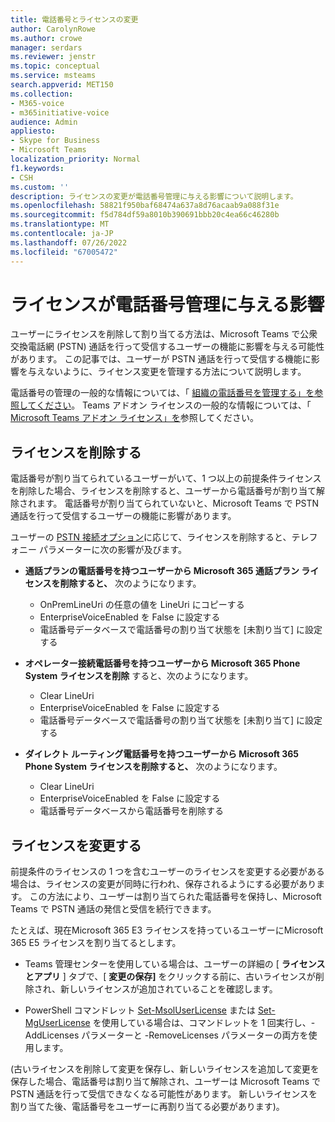 ```yaml
---
title: 電話番号とライセンスの変更
author: CarolynRowe
ms.author: crowe
manager: serdars
ms.reviewer: jenstr
ms.topic: conceptual
ms.service: msteams
search.appverid: MET150
ms.collection:
- M365-voice
- m365initiative-voice
audience: Admin
appliesto:
- Skype for Business
- Microsoft Teams
localization_priority: Normal
f1.keywords:
- CSH
ms.custom: ''
description: ライセンスの変更が電話番号管理に与える影響について説明します。
ms.openlocfilehash: 58821f950baf68474a637a8d76acaab9a088f31e
ms.sourcegitcommit: f5d784df59a8010b390691bbb20c4ea66c46280b
ms.translationtype: MT
ms.contentlocale: ja-JP
ms.lasthandoff: 07/26/2022
ms.locfileid: "67005472"
---
```

# <a name="how-licensing-affects-phone-number-management"></a>ライセンスが電話番号管理に与える影響

ユーザーにライセンスを削除して割り当てる方法は、Microsoft Teams で公衆交換電話網 (PSTN) 通話を行って受信するユーザーの機能に影響を与える可能性があります。 この記事では、ユーザーが PSTN 通話を行って受信する機能に影響を与えないように、ライセンス変更を管理する方法について説明します。

電話番号の管理の一般的な情報については、「 [組織の電話番号を管理する」を参照してください](manage-phone-numbers-landing-page.md)。 Teams アドオン ライセンスの一般的な情報については、「 [Microsoft Teams アドオン ライセンス」を](/teams-add-on-licensing/microsoft-teams-add-on-licensing.md)参照してください。



## <a name="remove-a-license"></a>ライセンスを削除する

電話番号が割り当てられているユーザーがいて、1 つ以上の前提条件ライセンスを削除した場合、ライセンスを削除すると、ユーザーから電話番号が割り当て解除されます。 電話番号が割り当てられていないと、Microsoft Teams で PSTN 通話を行って受信するユーザーの機能に影響があります。

ユーザーの [PSTN 接続オプション](pstn-connectivity.md)に応じて、ライセンスを削除すると、テレフォニー パラメーターに次の影響が及びます。

- **通話プランの電話番号を持つユーザーから Microsoft 365 通話プラン ライセンスを削除すると、** 次のようになります。
  - OnPremLineUri の任意の値を LineUri にコピーする
  - EnterpriseVoiceEnabled を False に設定する
  - 電話番号データベースで電話番号の割り当て状態を [未割り当て] に設定する


- **オペレーター接続電話番号を持つユーザーから Microsoft 365 Phone System ライセンスを削除** すると、次のようになります。
  - Clear LineUri
  - EnterpriseVoiceEnabled を False に設定する
  - 電話番号データベースで電話番号の割り当て状態を [未割り当て] に設定する


- **ダイレクト ルーティング電話番号を持つユーザーから Microsoft 365 Phone System ライセンスを削除すると、** 次のようになります。
  - Clear LineUri
  - EnterpriseVoiceEnabled を False に設定する
  - 電話番号データベースから電話番号を削除する


## <a name="change-a-license"></a>ライセンスを変更する

前提条件のライセンスの 1 つを含むユーザーのライセンスを変更する必要がある場合は、ライセンスの変更が同時に行われ、保存されるようにする必要があります。 この方法により、ユーザーは割り当てられた電話番号を保持し、Microsoft Teams で PSTN 通話の発信と受信を続行できます。 

たとえば、現在Microsoft 365 E3 ライセンスを持っているユーザーにMicrosoft 365 E5 ライセンスを割り当てるとします。 

- Teams 管理センターを使用している場合は、ユーザーの詳細の [ **ライセンスとアプリ** ] タブで、[ **変更の保存]** をクリックする前に、古いライセンスが削除され、新しいライセンスが追加されていることを確認します。 

- PowerShell コマンドレット [Set-MsolUserLicense](/powershell/module/msonline/set-msoluserlicense) または [Set-MgUserLicense](/powershell/module/microsoft.graph.users.actions/set-mguserlicense) を使用している場合は、コマンドレットを 1 回実行し、-AddLicenses パラメーターと -RemoveLicenses パラメーターの両方を使用します。

(古いライセンスを削除して変更を保存し、新しいライセンスを追加して変更を保存した場合、電話番号は割り当て解除され、ユーザーは Microsoft Teams で PSTN 通話を行って受信できなくなる可能性があります。 新しいライセンスを割り当てた後、電話番号をユーザーに再割り当てる必要があります)。










